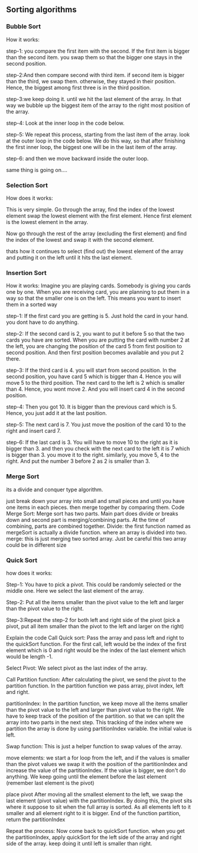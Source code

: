 ## Sorting algorithms

### Bubble Sort

How it works:

step-1: you compare the first item with the second. If the first item is bigger than the second item. you swap them so that the bigger one stays in the second position.

step-2:And then compare second with third item. if second item is bigger than the third, we swap them. otherwise, they stayed in their position. Hence, the biggest among first three is in the third position.

step-3:we keep doing it. until we hit the last element of the array. In that way we bubble up the biggest item of the array to the right most position of the array.

step-4: Look at the inner loop in the code below.

step-5: We repeat this process, starting from the last item of the array. look at the outer loop in the code below. We do this way, so that after finishing the first inner loop, the biggest one will be in the last item of the array.

step-6: and then we move backward inside the outer loop.

same thing is going on....

### Selection Sort

How does it works:

This is very simple. Go through the array, find the index of the lowest element swap the lowest element with the first element. Hence first element is the lowest element in the array.

Now go through the rest of the array (excluding the first element) and find the index of the lowest and swap it with the second element.

thats how it continues to select (find out) the lowest element of the array and putting it on the left until it hits the last element.

### Insertion Sort

How it works: Imagine you are playing cards. Somebody is giving you cards one by one. When you are receiving card, you are planning to put them in a way so that the smaller one is on the left. This means you want to insert them in a sorted way

step-1: If the first card you are getting is 5. Just hold the card in your hand. you dont have to do anything.

step-2: If the second card is 2, you want to put it before 5 so that the two cards you have are sorted. When you are putting the card with number 2 at the left, you are changing the position of the card 5 from first position to second position. And then first position becomes available and you put 2 there.

step-3: If the third card is 4. you will start from second position. In the second position, you have card 5 which is bigger than 4. Hence you will move 5 to the third position. The next card to the left is 2 which is smaller than 4. Hence, you wont move 2. And you will insert card 4 in the second position.

step-4: Then you got 10. It is bigger than the previous card which is 5. Hence, you just add it at the last position.

step-5: The next card is 7. You just move the position of the card 10 to the right and insert card 7.

step-6: If the last card is 3. You will have to move 10 to the right as it is bigger than 3. and then you check with the next card to the left it is 7 which is bigger than 3. you move it to the right. similarly, you move 5, 4 to the right. And put the number 3 before 2 as 2 is smaller than 3.

### Merge Sort

its a divide and conquer type algorithm.

just break down your array into small and small pieces and until you have one items in each pieces. then merge together by comparing them.
Code Merge Sort: Merge sort has two parts. Main part does divide or breaks down and second part is merging/combining parts. At the time of combining, parts are combined together.
Divide: the first function named as mergeSort is actually a divide function. where an array is divided into two.
merge: this is just merging two sorted array. Just be careful this two array could be in different size

### Quick Sort

how does it works:

Step-1: You have to pick a pivot. This could be randomly selected or the middle one. Here we select the last element of the array.

Step-2: Put all the items smaller than the pivot value to the left and larger than the pivot value to the right.

Step-3:Repeat the step-2 for both left and right side of the pivot (pick a pivot, put all item smaller than the pivot to the left and larger on the right)

Explain the code
Call Quick sort: Pass the array and pass left and right to the quickSort function. For the first call, left would be the index of the first element which is 0 and right would be the index of the last element which would be length -1.

Select Pivot: We select pivot as the last index of the array.

Call Partition function: After calculating the pivot, we send the pivot to the partition function. In the partition function we pass array, pivot index, left and right.

partitionIndex: In the partition function, we keep move all the items smaller than the pivot value to the left and larger than pivot value to the right. We have to keep track of the position of the partition. so that we can split the array into two parts in the next step. This tracking of the index where we partition the array is done by using partitionIndex variable. the initial value is left.

Swap function: This is just a helper function to swap values of the array.

move elements: we start a for loop from the left, and if the values is smaller than the pivot values we swap it with the position of the partitionIndex and increase the value of the partitionIndex. If the value is bigger, we don't do anything. We keep going until the element before the last element (remember last element is the pivot)

place pivot After moving all the smallest element to the left, we swap the last element (pivot value) with the partitionIndex. By doing this, the pivot sits where it suppose to sit when the full array is sorted. As all elements left to it smaller and all element right to it is bigger. End of the function partition, return the partitionIndex

Repeat the process: Now come back to quickSort function. when you get the partitionIndex, apply quickSort for the left side of the array and right side of the array. keep doing it until left is smaller than right.
